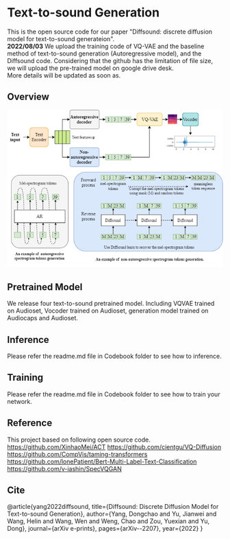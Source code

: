# Text-to-sound Generation
This is the open source code for our paper "Diffsound: discrete diffusion model for text-to-sound generateion". <br/>
**2022/08/03** We upload the training code of VQ-VAE and the baseline method of text-to-sound generation (Autoregressive model), and the Diffsound code. Considering that the github has the limitation of file size, we will upload the pre-trained model on google drive desk. <br/>
More details will be updated as soon as.
## Overview
![avatar](fig/overview.png)

## Pretrained Model
We release four text-to-sound pretrained model. Including VQVAE trained on Audioset, Vocoder trained on Audioset, generation model trained on Audiocaps and Audioset.

## Inference
Please refer the readme.md file in Codebook folder to see how to inference.

## Training
Please refer the readme.md file in Codebook folder to see how to train your network.
## Reference
This project based on following open source code.
https://github.com/XinhaoMei/ACT
https://github.com/cientgu/VQ-Diffusion
https://github.com/CompVis/taming-transformers
https://github.com/lonePatient/Bert-Multi-Label-Text-Classification
https://github.com/v-iashin/SpecVQGAN
## Cite 
@article{yang2022diffsound,
  title={Diffsound: Discrete Diffusion Model for Text-to-sound Generation},
  author={Yang, Dongchao and Yu, Jianwei and Wang, Helin and Wang, Wen and Weng, Chao and Zou, Yuexian and Yu, Dong},
  journal={arXiv e-prints},
  pages={arXiv--2207},
  year={2022}
}
